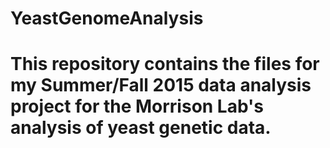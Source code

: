 # YeastGenomeAnalysis

# This repository contains the files for my Summer/Fall 2015 data analysis project for the Morrison Lab's analysis of yeast genetic data.

